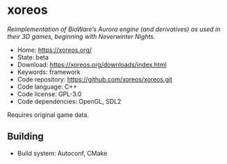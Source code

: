 # xoreos

_Reimplementation of BioWare’s Aurora engine (and derivatives) as used in their 3D games, beginning with Neverwinter Nights._

- Home: https://xoreos.org/
- State: beta
- Download: https://xoreos.org/downloads/index.html
- Keywords: framework
- Code repository: https://github.com/xoreos/xoreos.git
- Code language: C++
- Code license: GPL-3.0
- Code dependencies: OpenGL, SDL2

Requires original game data.

## Building

- Build system: Autoconf, CMake
